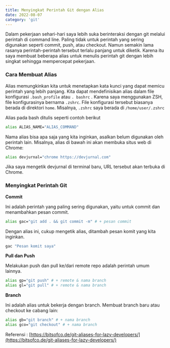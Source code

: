 ```yaml
---
title: Menyingkat Perintah Git dengan Alias
date: 2022-08-07
category: 'git'
---
```


Dalam pekerjaan sehari-hari saya lebih suka berinteraksi dengan git melalui perintah di command line. 
Paling tidak untuk perintah yang sering digunakan seperti commit, push, atau checkout. Namun semakin lama 
rasanya perintah-perintah tersebut terlalu panjang untuk diketik. Karena itu saya membuat beberapa alias 
untuk menulis perintah git dengan lebih singkat sehingga mempercepat pekerjaan.

### Cara Membuat Alias

Alias memungkinkan kita untuk menetapkan kata kunci yang dapat memicu perintah yang lebih panjang. 
Kita dapat mendefinisikan alias dalam file konfigurasi `.bash_profile` atau `. bashrc` . 
Karena saya menggunakan ZSH, file konfigurasinya bernama `.zshrc`. 
File konfigurasi tersebut biasanya berada di direktori `home`. Misalnya, `.zshrc` saya berada di `/home/user/.zshrc`

Alias pada bash ditulis seperti contoh berikut

```bash
alias ALIAS_NAME="ALIAS_COMMAND"
```

Nama alias bisa apa saja yang kita inginkan, asalkan belum digunakan oleh perintah lain. 
Misalnya, alias di bawah ini akan membuka situs web di Chrome:

```bash
alias devjurnal="chrome https://devjurnal.com"
```

Jika saya mengetik devjurnal di terminal baru, URL tersebut akan terbuka di Chrome.

### Menyingkat Perintah Git

**Commit**

Ini adalah perintah yang paling sering digunakan, yaitu untuk commit dan menambahkan pesan commit.

```bash
alias gac="git add . && git commit -m" # + pesan commit
```

Dengan alias ini, cukup mengetik alias, ditambah pesan komit yang kita inginkan.

```bash
gac "Pesan komit saya"
```

**Pull dan Push**

Melakukan push dan pull ke/dari remote repo adalah perintah umum lainnya.

```bash
alias gp="git push" # + remote & nama branch
alias gl="git pull" # + remote & nama branch
```

**Branch**

Ini adalah alias untuk bekerja dengan branch. Membuat branch baru atau checkout ke cabang lain:

```bash
alias gb="git branch" # + nama branch
alias gco="git checkout" # + nama branch
```

Referensi : [https://bitsofco.de/git-aliases-for-lazy-developers/](https://bitsofco.de/git-aliases-for-lazy-developers/)